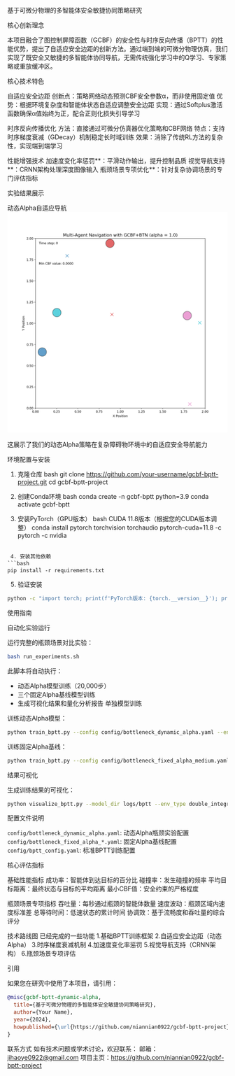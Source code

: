基于可微分物理的多智能体安全敏捷协同策略研究

核心创新理念

本项目融合了图控制屏障函数（GCBF）的安全性与时序反向传播（BPTT）的性能优势，提出了自适应安全边距的创新方法。通过端到端的可微分物理仿真，我们实现了既安全又敏捷的多智能体协同导航，无需传统强化学习中的Q学习、专家策略或重放缓冲区。

核心技术特色

自适应安全边距
创新点：策略网络动态预测CBF安全参数α，而非使用固定值
优势：根据环境复杂度和智能体状态自适应调整安全边距
实现：通过Softplus激活函数确保α值始终为正，配合正则化损失引导学习

时序反向传播优化
方法：直接通过可微分仿真器优化策略和CBF网络
特点：支持时序梯度衰减（GDecay）机制稳定长时域训练
效果：消除了传统RL方法的复杂性，实现端到端学习

性能增强技术
加速度变化率惩罚**：平滑动作输出，提升控制品质
视觉导航支持**：CRNN架构处理深度图像输入
瓶颈场景专项优化**：针对复杂协调场景的专门评估指标

实验结果展示

动态Alpha自适应导航
![动态Alpha展示](media/dynamic_alpha_vision.gif)

这展示了我们的动态Alpha策略在复杂障碍物环境中的自适应安全导航能力

环境配置与安装
 1. 克隆仓库
bash
git clone https://github.com/your-username/gcbf-bptt-project.git
cd gcbf-bptt-project


2. 创建Conda环境
bash
conda create -n gcbf-bptt python=3.9
conda activate gcbf-bptt

 3. 安装PyTorch（GPU版本）
bash
CUDA 11.8版本（根据您的CUDA版本调整）
conda install pytorch torchvision torchaudio pytorch-cuda=11.8 -c pytorch -c nvidia
```

 4. 安装其他依赖
```bash
pip install -r requirements.txt
```

5. 验证安装
```bash
python -c "import torch; print(f'PyTorch版本: {torch.__version__}'); print(f'CUDA可用: {torch.cuda.is_available()}')"
```

使用指南

自动化实验运行

运行完整的瓶颈场景对比实验：
```bash
bash run_experiments.sh
```

此脚本将自动执行：
- 动态Alpha模型训练（20,000步）
- 三个固定Alpha基线模型训练
- 生成可视化结果和量化分析报告
单独模型训练

训练动态Alpha模型：
```bash
python train_bptt.py --config config/bottleneck_dynamic_alpha.yaml --env_type double_integrator
```

训练固定Alpha基线：
```bash
python train_bptt.py --config config/bottleneck_fixed_alpha_medium.yaml --env_type double_integrator
```

结果可视化

生成训练结果的可视化：
```bash
python visualize_bptt.py --model_dir logs/bptt --env_type double_integrator
```

配置文件说明

`config/bottleneck_dynamic_alpha.yaml`: 动态Alpha瓶颈实验配置
`config/bottleneck_fixed_alpha_*.yaml`: 固定Alpha基线配置
`config/bptt_config.yaml`: 标准BPTT训练配置



核心评估指标

基础性能指标
成功率：智能体到达目标的百分比
碰撞率：发生碰撞的频率
平均目标距离：最终状态与目标的平均距离
最小CBF值：安全约束的严格程度

瓶颈场景专项指标
吞吐量：每秒通过瓶颈的智能体数量
速度波动：瓶颈区域内速度标准差
总等待时间：低速状态的累计时间
协调效：基于流畅度和吞吐量的综合评分

技术路线图
已经完成的一些功能 
1.基础BPTT训练框架
2.自适应安全边距（动态Alpha）
3.时序梯度衰减机制
4.加速度变化率惩罚
5.视觉导航支持（CRNN架构）
6.瓶颈场景专项评估



引用

如果您在研究中使用了本项目，请引用：

```bibtex
@misc{gcbf-bptt-dynamic-alpha,
  title={基于可微分物理的多智能体安全敏捷协同策略研究},
  author={Your Name},
  year={2024},
  howpublished={\url{https://github.com/niannian0922/gcbf-bptt-project}}
}
```


联系方式
如有技术问题或学术讨论，欢迎联系：
邮箱：jihaoye0922@gmail.com
项目主页：https://github.com/niannian0922/gcbf-bptt-project

 